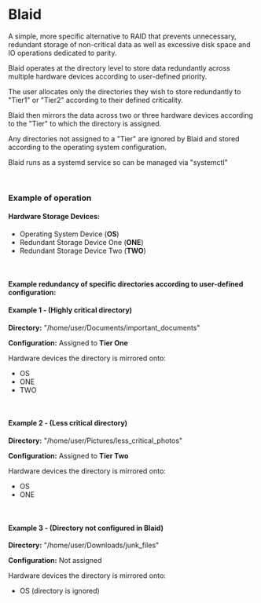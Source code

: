 # Blaid

A simple, more specific alternative to RAID that prevents unnecessary, redundant storage of non-critical data as well as excessive disk space and IO operations dedicated to parity.

Blaid operates at the directory level to store data redundantly across multiple hardware devices according to user-defined priority.

The user allocates only the directories they wish to store redundantly to "Tier1" or "Tier2" according to their defined criticality. 

Blaid then mirrors the data across two or three hardware devices according to the "Tier" to which the directory is assigned.

Any directories not assigned to a "Tier" are ignored by Blaid and stored according to the operating system configuration.

Blaid runs as a systemd service so can be managed via "systemctl"

<br/>

### Example of operation

#### Hardware Storage Devices:
- Operating System Device (**OS**)
- Redundant Storage Device One (**ONE**)
- Redundant Storage Device Two (**TWO**)

<br/>

#### Example redundancy of specific directories according to user-defined configuration:

#### Example 1 - (Highly critical directory)

**Directory:** "/home/user/Documents/important_documents"

**Configuration:** Assigned to **Tier One**

Hardware devices the directory is mirrored onto:
- OS
- ONE
- TWO

<br/>

#### Example 2 - (Less critical directory)

**Directory:** "/home/user/Pictures/less_critical_photos"

**Configuration:** Assigned to **Tier Two**

Hardware devices the directory is mirrored onto:
- OS
- ONE

<br/>

#### Example 3 - (Directory not configured in Blaid)

**Directory:** "/home/user/Downloads/junk_files"

**Configuration:** Not assigned

Hardware devices the directory is mirrored onto:
- OS (directory is ignored)


